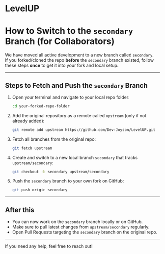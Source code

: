 # LevelUP


# How to Switch to the `secondary` Branch (for Collaborators)

We have moved all active development to a new branch called `secondary`.  
If you forked/cloned the repo **before** the `secondary` branch existed, follow these steps **once** to get it into your fork and local setup.

---

## Steps to Fetch and Push the `secondary` Branch

1. Open your terminal and navigate to your local repo folder:
    ```bash
    cd your-forked-repo-folder
    ```

2. Add the original repository as a remote called `upstream` (only if not already added):
    ```bash
    git remote add upstream https://github.com/Dev-Joyson/LevelUP.git
    ```

3. Fetch all branches from the original repo:
    ```bash
    git fetch upstream
    ```

4. Create and switch to a new local branch `secondary` that tracks `upstream/secondary`:
    ```bash
    git checkout -b secondary upstream/secondary
    ```

5. Push the `secondary` branch to your own fork on GitHub:
    ```bash
    git push origin secondary
    ```

---

## After this

- You can now work on the `secondary` branch locally or on GitHub.
- Make sure to pull latest changes from `upstream/secondary` regularly.
- Open Pull Requests targeting the `secondary` branch on the original repo.

---

If you need any help, feel free to reach out!